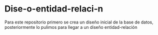 # Dise-o-entidad-relaci-n
Para este repositorio primero se crea un  diseño inicial de la base de datos, posteriormente lo pulimos para llegar a un diseño  entidad-relación
